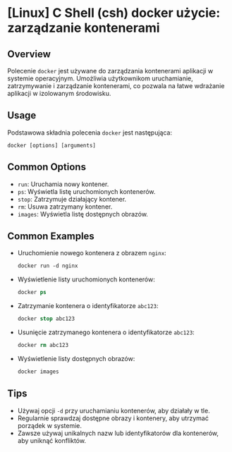 # [Linux] C Shell (csh) docker użycie: zarządzanie kontenerami

## Overview
Polecenie `docker` jest używane do zarządzania kontenerami aplikacji w systemie operacyjnym. Umożliwia użytkownikom uruchamianie, zatrzymywanie i zarządzanie kontenerami, co pozwala na łatwe wdrażanie aplikacji w izolowanym środowisku.

## Usage
Podstawowa składnia polecenia `docker` jest następująca:

```
docker [options] [arguments]
```

## Common Options
- `run`: Uruchamia nowy kontener.
- `ps`: Wyświetla listę uruchomionych kontenerów.
- `stop`: Zatrzymuje działający kontener.
- `rm`: Usuwa zatrzymany kontener.
- `images`: Wyświetla listę dostępnych obrazów.

## Common Examples
- Uruchomienie nowego kontenera z obrazem `nginx`:
  ```csh
  docker run -d nginx
  ```

- Wyświetlenie listy uruchomionych kontenerów:
  ```csh
  docker ps
  ```

- Zatrzymanie kontenera o identyfikatorze `abc123`:
  ```csh
  docker stop abc123
  ```

- Usunięcie zatrzymanego kontenera o identyfikatorze `abc123`:
  ```csh
  docker rm abc123
  ```

- Wyświetlenie listy dostępnych obrazów:
  ```csh
  docker images
  ```

## Tips
- Używaj opcji `-d` przy uruchamianiu kontenerów, aby działały w tle.
- Regularnie sprawdzaj dostępne obrazy i kontenery, aby utrzymać porządek w systemie.
- Zawsze używaj unikalnych nazw lub identyfikatorów dla kontenerów, aby uniknąć konfliktów.